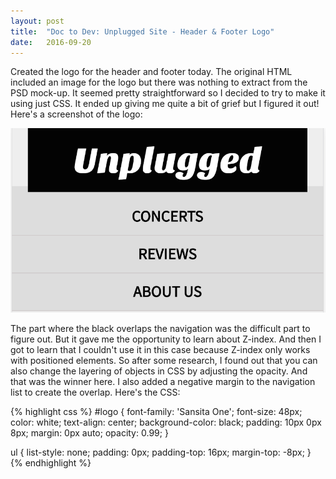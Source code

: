 ```yaml
---
layout: post
title:  "Doc to Dev: Unplugged Site - Header & Footer Logo"
date:   2016-09-20
---
```

Created the logo for the header and footer today. The original HTML included an image for the logo but there was nothing to
extract from the PSD mock-up. It seemed pretty straightforward so I decided to try to make it using just CSS. It ended up
giving me quite a bit of grief but I figured it out! Here's a screenshot of the logo:

![Unplugged Logo](/assets/img/092016.png)

The part where the black overlaps the navigation was the difficult part to figure out. But it gave me the opportunity to learn
about Z-index. And then I got to learn that I couldn't use it in this case because Z-index only works with positioned elements.
So after some research, I found out that you can also change the layering of objects in CSS by adjusting the opacity. And that was the winner here. I also added a negative margin to the navigation list to create the overlap. Here's the CSS:

{% highlight css %}
#logo {
  font-family: 'Sansita One';
  font-size: 48px;
  color: white;
  text-align: center;
  background-color: black;
  padding: 10px 0px 8px;
  margin: 0px auto;
  opacity: 0.99;
}

ul {
  list-style: none;
  padding: 0px;
  padding-top: 16px;
  margin-top: -8px;
}
{% endhighlight %}
